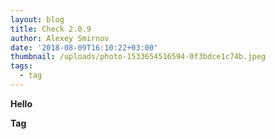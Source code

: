 ```yaml
---
layout: blog
title: Check 2.0.9
author: Alexey Smirnov
date: '2018-08-09T16:10:22+03:00'
thumbnail: /uploads/photo-1533654516594-0f3bdce1c74b.jpeg
tags:
  - tag
---
```

**Hello**

**Tag**
